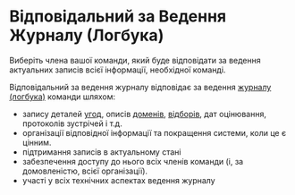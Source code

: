 # Відповідальний за Ведення Журналу (Логбука)

<summary>
Виберіть члена вашої команди, який буде відповідати за ведення актуальних записів всієї інформації, необхідної команді.
</summary>

Відповідальний за ведення журналу відповідає за ведення [журналу (логбука)](glossary:logbook) команди шляхом:

- запису деталей [угод](glossary:agreement), описів [доменів](glossary:domain), [відборів](section:role-selection), дат оцінювання, протоколів зустрічей і т.д.
- організації відповідної інформації та покращення системи, коли це є цінним.
- підтримання записів в актуальному стані
- забезпечення доступу до нього всіх членів команди (і, за домовленістю, всієї організації).
- участі у всіх технічних аспектах ведення журналу
